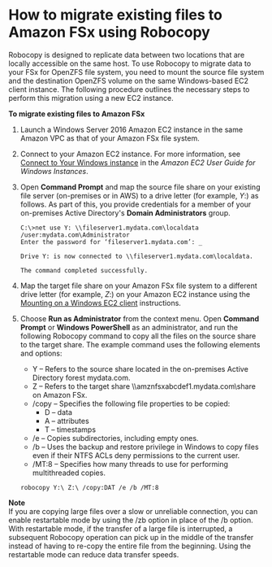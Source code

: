 # How to migrate existing files to Amazon FSx using Robocopy<a name="fsx-migrate-robocopy"></a>

Robocopy is designed to replicate data between two locations that are locally accessible on the same host\. To use Robocopy to migrate data to your FSx for OpenZFS file system, you need to mount the source file system and the destination OpenZFS volume on the same Windows\-based EC2 client instance\. The following procedure outlines the necessary steps to perform this migration using a new EC2 instance\.

**To migrate existing files to Amazon FSx**

1. Launch a Windows Server 2016 Amazon EC2 instance in the same Amazon VPC as that of your Amazon FSx file system\.

1. Connect to your Amazon EC2 instance\. For more information, see [Connect to Your Windows instance](https://docs.aws.amazon.com/AWSEC2/latest/WindowsGuide/connecting_to_windows_instance.html) in the *Amazon EC2 User Guide for Windows Instances*\.

1. Open **Command Prompt** and map the source file share on your existing file server \(on\-premises or in AWS\) to a drive letter \(for example, *Y*:\) as follows\. As part of this, you provide credentials for a member of your on\-premises Active Directory's **Domain Administrators** group\.

   ```
   C:\>net use Y: \\fileserver1.mydata.com\localdata /user:mydata.com\Administrator
   Enter the password for ‘fileserver1.mydata.com’: _
   
   Drive Y: is now connected to \\fileserver1.mydata.com\localdata.
   
   The command completed successfully.
   ```

1. Map the target file share on your Amazon FSx file system to a different drive letter \(for example, *Z*:\) on your Amazon EC2 instance using the [Mounting on a Windows EC2 client](attach-windows-client.md) instructions\.

1. Choose **Run as Administrator** from the context menu\. Open **Command Prompt** or **Windows PowerShell** as an administrator, and run the following Robocopy command to copy all the files on the source share to the target share\. The example command uses the following elements and options:
   + Y – Refers to the source share located in the on\-premises Active Directory forest mydata\.com\.
   + Z – Refers to the target share \\\\amznfsxabcdef1\.mydata\.com\\share on Amazon FSx\.
   + /copy – Specifies the following file properties to be copied: 
     + D – data
     + A – attributes
     + T – timestamps
   + /e – Copies subdirectories, including empty ones\.
   + /b – Uses the backup and restore privilege in Windows to copy files even if their NTFS ACLs deny permissions to the current user\.
   + /MT:8 – Specifies how many threads to use for performing multithreaded copies\.

   ```
   robocopy Y:\ Z:\ /copy:DAT /e /b /MT:8
   ```

**Note**  
If you are copying large files over a slow or unreliable connection, you can enable restartable mode by using the /zb option in place of the /b option\. With restartable mode, if the transfer of a large file is interrupted, a subsequent Robocopy operation can pick up in the middle of the transfer instead of having to re\-copy the entire file from the beginning\. Using the restartable mode can reduce data transfer speeds\.